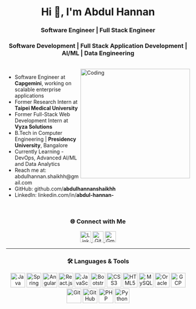 <h1 align="center">Hi 👋, I'm Abdul Hannan</h1>
<h3 align="center">Software Engineer | Full Stack Engineer </h3>

<h3 align="center">Software Development | Full Stack Application Development | AI/ML | Data Engineering </h3><br>

<img align="right" alt="Coding" width="300" src="https://cdn.dribbble.com/users/1059583/screenshots/4171367/coding-freak.gif">

<ul>
  <li>Software Engineer at <strong>Capgemini</strong>, working on scalable enterprise applications</li>
  <li>Former Research Intern at <strong>Taipei Medical University</strong></li>
  <li>Former Full-Stack Web Development Intern at <strong>Vyza Solutions</strong></li>
  <li>B.Tech in Computer Engineering | <strong>Presidency University</strong>, Bangalore</li>
  <li>Currently Learning - DevOps, Advanced AI/ML and Data Analytics</li>
 <li>
    Reach me at:
    <a href="mailto:abdulhannan.shaikhh@gmail.com" style="text-decoration:none" target="_blank">
      abdulhannan.shaikhh@gmail.com
    </a>
  </li>
  <li>
    GitHub:
    <a href="https://github.com/abdulhannanshaikhh" style="text-decoration:none" target="_blank">
      github.com/<strong>abdulhannanshaikhh</strong>
    </a>
  </li>
  <li>
    LinkedIn:
    <a href="https://www.linkedin.com/in/abdul-hannan-" style="text-decoration:none" target="_blank">
      linkedin.com/in/<strong>abdul-hannan-</strong>
    </a>
  </li>
</ul>
<br>

<h3 align="center">🌐 Connect with Me</h3>
<p align="center">
  <a href="https://www.linkedin.com/in/abdul-hannan-" target="_blank">
    <img src="https://cdn-icons-png.flaticon.com/512/174/174857.png" width="30" alt="LinkedIn" />
  </a>
  <a href="https://github.com/abdulhannanshaikhh" target="_blank">
    <img src="https://cdn-icons-png.flaticon.com/512/733/733553.png" width="30" alt="GitHub" />
  </a>
  <a href="mailto:abdulhannan.shaikhh@gmail.com" target="_blank">
    <img src="https://cdn-icons-png.flaticon.com/512/732/732200.png" width="30" alt="Gmail" />
  </a>
</p>



<hr/>

<h3 align="center">🛠️ Languages & Tools</h3>
<p align="center">
  <img src="https://cdn.jsdelivr.net/gh/devicons/devicon/icons/java/java-original.svg" alt="Java" width="40" height="40"/>
  <img src="https://cdn.jsdelivr.net/gh/devicons/devicon/icons/spring/spring-original.svg" alt="Spring Boot" width="40" height="40"/>
  <img src="https://angular.io/assets/images/logos/angular/angular.svg" alt="Angular" width="40" height="40"/>
    <img src="https://cdn.jsdelivr.net/gh/devicons/devicon/icons/react/react-original.svg" alt="React.js" width="40" height="40"/>
  <img src="https://cdn.jsdelivr.net/gh/devicons/devicon/icons/javascript/javascript-original.svg" alt="JavaScript" width="40" height="40"/>
  <img src="https://cdn.jsdelivr.net/gh/devicons/devicon/icons/bootstrap/bootstrap-original.svg" alt="Bootstrap" width="40" height="40"/>
  <img src="https://cdn.jsdelivr.net/gh/devicons/devicon/icons/css3/css3-original.svg" alt="CSS3" width="40" height="40"/>
  <img src="https://cdn.jsdelivr.net/gh/devicons/devicon/icons/html5/html5-original.svg" alt="HTML5" width="40" height="40"/>
  <img src="https://cdn.jsdelivr.net/gh/devicons/devicon/icons/mysql/mysql-original.svg" alt="MySQL" width="40" height="40"/>
  <img src="https://cdn.jsdelivr.net/gh/devicons/devicon/icons/oracle/oracle-original.svg" alt="Oracle" width="40" height="40"/>
  <img src="https://www.vectorlogo.zone/logos/google_cloud/google_cloud-icon.svg" alt="GCP" width="40" height="40"/>
  <img src="https://cdn.jsdelivr.net/gh/devicons/devicon/icons/git/git-original.svg" alt="Git" width="40" height="40"/>
  <img src="https://cdn-icons-png.flaticon.com/512/733/733553.png" alt="GitHub" width="40" height="40"/>
  <img src="https://cdn.jsdelivr.net/gh/devicons/devicon/icons/php/php-original.svg" alt="PHP" width="40" height="40"/>
  <img src="https://cdn.jsdelivr.net/gh/devicons/devicon/icons/python/python-original.svg" alt="Python" width="40" height="40"/>
</p>
